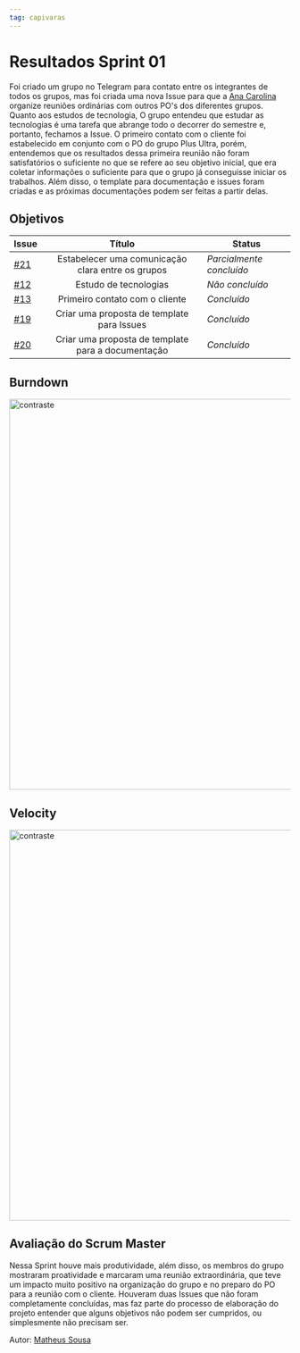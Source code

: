 ```yaml
---
tag: capivaras
---
```

# Resultados Sprint 01

Foi criado um grupo no Telegram para contato entre os integrantes de todos os grupos, mas foi criada uma nova Issue para que a [Ana Carolina](https://github.com/AnaCarolinaRodriguesLeite)
organize reuniões ordinárias com outros PO's dos diferentes grupos. Quanto aos estudos de tecnologia, O grupo entendeu que estudar as tecnologias é uma tarefa que abrange 
todo o decorrer do semestre e, portanto, fechamos a Issue. O primeiro contato com o cliente foi estabelecido em conjunto com o PO do grupo Plus Ultra, porém, entendemos que os resultados
dessa primeira reunião não foram satisfatórios o suficiente no que se refere ao seu objetivo inicial, que era coletar informações o suficiente para que o grupo já conseguisse iniciar
os trabalhos. Além disso, o template para documentação e issues foram criadas e as próximas documentações podem ser feitas a partir delas.


## Objetivos

| Issue |            Título            |         Status        | 
|-------|:----------------------------:|-----------------------|
| [#21](https://github.com/fga-eps-mds/2021-1-Bot/issues/21) | Estabelecer uma comunicação clara entre os grupos | _Parcialmente concluído_ |
| [#12](https://github.com/fga-eps-mds/2021-1-Bot/issues/12) | Estudo de tecnologias | _Não concluído_ |
| [#13](https://github.com/fga-eps-mds/2021-1-Bot/issues/13) | Primeiro contato com o cliente | _Concluído_ |
| [#19](https://github.com/fga-eps-mds/2021-1-Bot/issues/19) | Criar uma proposta de template para Issues | _Concluído_ |
| [#20](https://github.com/fga-eps-mds/2021-1-Bot/issues/20) | Criar uma proposta de template para a documentação | _Concluído_ |

## Burndown

<img src="{{ '/assets/img/capivaras/burndown_sprint1.png' | prepend: site.baseurl }}" alt="contraste" width="700"/>

## Velocity

<img src="{{ '/assets/img/capivaras/velocity_sprint1.png' | prepend: site.baseurl }}" alt="contraste" width="700"/>

## Avaliação do Scrum Master

Nessa Sprint houve mais produtividade, além disso, os membros do grupo mostraram proatividade e marcaram uma reunião extraordinária, que teve um impacto muito positivo na organização do grupo
e no preparo do PO para a reunião com o cliente. Houveram duas Issues que não foram completamente concluídas, mas faz parte do processo de elaboração do projeto entender que alguns objetivos não
podem ser cumpridos, ou simplesmente não precisam ser.

Autor: [Matheus Sousa](https://github.com/gatotabaco)
